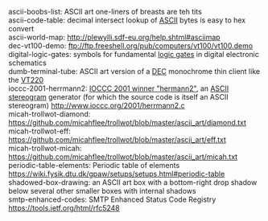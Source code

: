 ascii-boobs-list: ASCII art one-liners of breasts are teh tits  
ascii-code-table: decimal intersect lookup of [ASCII](https://en.wikipedia.org/wiki/ASCII "American Standard Code for Information Interchange") bytes is easy to hex convert  
ascii-world-map: <http://plewylli.sdf-eu.org/help.shtml#asciimap>  
dec-vt100-demo: <ftp://ftp.freeshell.org/pub/computers/vt100/vt100.demo>  
digital-logic-gates: symbols for fundamental [logic gates](https://wikipedia.org/wiki/Logic_gate) in digital electronic schematics  
dumb-terminal-tube: ASCII art version of a [DEC](https://en.wikipedia.org/wiki/Digital_Equipment_Corporation "Digital Equipment Corporation") monochrome thin client like the [VT220](https://en.wikipedia.org/wiki/VT220)  
ioccc-2001-herrmann2: [IOCCC 2001 winner "hermann2"](http://www.ioccc.org/years.html#2001_herrmann2), an [ASCII stereogram](https://wikipedia.org/wiki/ASCII_stereogram) generator (for which the source code is itself an ASCII stereogram) <http://www.ioccc.org/2001/herrmann2.c>  
micah-trollwot-diamond: <https://github.com/micahflee/trollwot/blob/master/ascii_art/diamond.txt>  
micah-trollwot-eff: <https://github.com/micahflee/trollwot/blob/master/ascii_art/eff.txt>  
micah-trollwot-micah: <https://github.com/micahflee/trollwot/blob/master/ascii_art/micah.txt>  
periodic-table-elements: Periodic table of elements <https://wiki.fysik.dtu.dk/gpaw/setups/setups.html#periodic-table>  
shadowed-box-drawing: an ASCII art box with a bottom-right drop shadow below several other smaller boxes with internal shadows  
smtp-enhanced-codes: SMTP Enhanced Status Code Registry <https://tools.ietf.org/html/rfc5248>  
